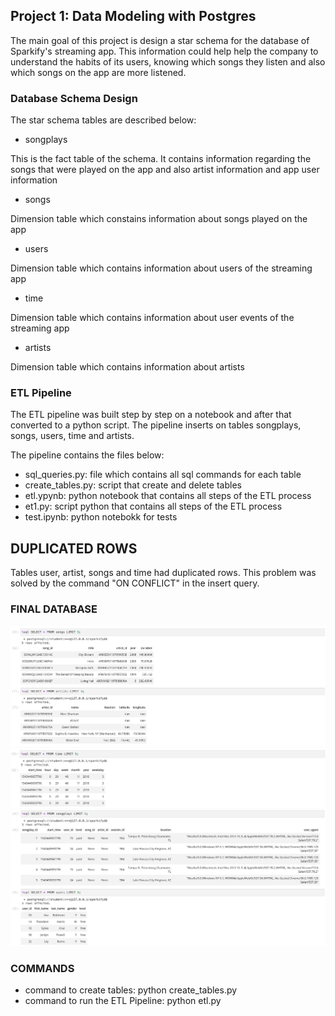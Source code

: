 ## Project 1: Data Modeling with Postgres

<p>The main goal of this project is design a star schema for the database of Sparkify's streaming app.
This information could help help the company to understand the habits of its users, knowing which songs they listen and also which songs on the app are more listened.</p>

### Database Schema Design
<p>The star schema tables are described below:</p>

- songplays

<p> This is the fact table of the schema. It contains information regarding the songs that were played on the app and also artist information and app user information </p>

- songs

<p> Dimension table which constains information about songs played on the app </p>

- users

<p> Dimension table which contains information about users of the streaming app </p>


- time

<p> Dimension table which contains information about user events of the streaming app </p>

- artists

<p> Dimension table which contains information about artists </p>

### ETL Pipeline

<p> The ETL pipeline was built step by step on a notebook and after that converted to a python script. The pipeline inserts on tables songplays, songs, users, time and artists.</p>

The pipeline contains the files below:

- sql_queries.py: file which contains all sql commands for each table
- create_tables.py: script that create and delete tables
- etl.ypynb: python notebook that contains all steps of the ETL process
- et1.py: script python that contains all steps of the ETL process
- test.ipynb: python notebokk for tests

## DUPLICATED ROWS

<p> Tables user, artist, songs and time had duplicated rows. This problem was solved by the command "ON CONFLICT" in the insert query.</p>

###  FINAL DATABASE

![](images/print1.png)
![](images/print2.png)
![](images/print3.png)

### COMMANDS

- command to create tables: python create_tables.py
- command to run the ETL Pipeline: python etl.py
